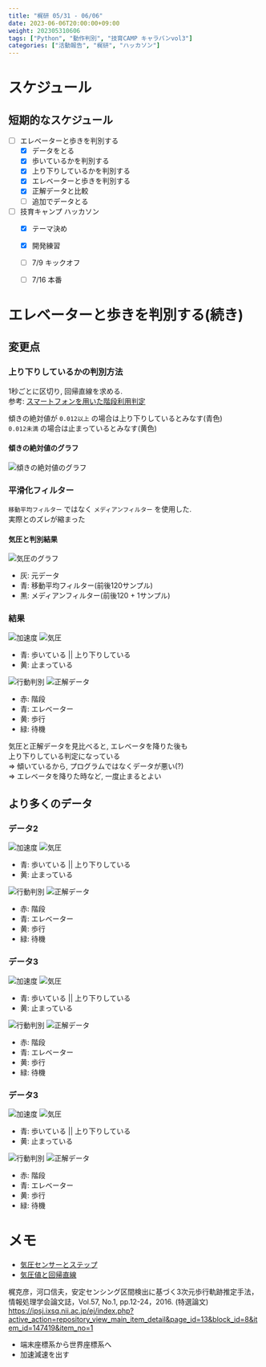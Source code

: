 ```yaml
---
title: "梶研 05/31 - 06/06"
date: 2023-06-06T20:00:00+09:00
weight: 202305310606
tags: ["Python", "動作判別", "技育CAMP キャラバンvol3"]
categories: ["活動報告", "梶研", "ハッカソン"]
---
```


# スケジュール
## 短期的なスケジュール
- [ ] エレベーターと歩きを判別する
  - [x] データをとる
  - [x] 歩いているかを判別する
  - [x] 上り下りしているかを判別する
  - [x] エレベーターと歩きを判別する
  - [x] 正解データと比較
  - [ ] 追加でデータとる
- [ ] 技育キャンプ ハッカソン
  - [x] テーマ決め
  - [x] 開発練習
  - [ ] 7/9 キックオフ
  - [ ] 7/16 本番


# エレベーターと歩きを判別する(続き)
## 変更点
### 上り下りしているかの判別方法
1秒ごとに区切り, 回帰直線を求める.  
参考: [スマートフォンを用いた階段利用判定](http://www.comm.tcu.ac.jp/cisj/15/assets/15_07.pdf)

傾きの絶対値が `0.012以上` の場合は上り下りしているとみなす(青色)  
`0.012未満` の場合は止まっているとみなす(黄色)  

#### 傾きの絶対値のグラフ
![傾きの絶対値のグラフ](images/output_3.png)

### 平滑化フィルター
`移動平均フィルター` ではなく `メディアンフィルター` を使用した.  
実際とのズレが縮まった


#### 気圧と判別結果
![気圧のグラフ](images/output_2.png)

- 灰: 元データ
- 青: 移動平均フィルター(前後120サンプル)
- 黒: メディアンフィルター(前後120 + 1サンプル)

### 結果
![加速度](images/output_4-1.png)
![気圧](images/output_4-2.png)

- 青: 歩いている || 上り下りしている
- 黄: 止まっている

![行動判別](images/output_4-3.png)
![正解データ](images/output_4-4.png)

- 赤: 階段
- 青: エレベーター
- 黄: 歩行
- 緑: 待機

気圧と正解データを見比べると, エレベータを降りた後も  
上り下りしている判定になっている  
=> 傾いているから, プログラムではなくデータが悪い(?)  
=> エレベータを降りた時など, 一度止まるとよい


## より多くのデータ
### データ2
![加速度](images/output_5-1.png)
![気圧](images/output_5-2.png)

- 青: 歩いている || 上り下りしている
- 黄: 止まっている

![行動判別](images/output_5-3.png)
![正解データ](images/output_5-4.png)

- 赤: 階段
- 青: エレベーター
- 黄: 歩行
- 緑: 待機


### データ3
![加速度](images/output_6-1.png)
![気圧](images/output_6-2.png)

- 青: 歩いている || 上り下りしている
- 黄: 止まっている

![行動判別](images/output_6-3.png)
![正解データ](images/output_6-4.png)

- 赤: 階段
- 青: エレベーター
- 黄: 歩行
- 緑: 待機


### データ3
![加速度](images/output_7-1.png)
![気圧](images/output_7-2.png)

- 青: 歩いている || 上り下りしている
- 黄: 止まっている

![行動判別](images/output_7-3.png)
![正解データ](images/output_7-4.png)

- 赤: 階段
- 青: エレベーター
- 黄: 歩行
- 緑: 待機


# メモ
- [気圧センサーとステップ](https://ipsj.ixsq.nii.ac.jp/ej/?action=repository_uri&item_id=191988&file_id=1&file_no=1)
- [気圧値と回帰直線](http://www.comm.tcu.ac.jp/cisj/15/assets/15_07.pdf)

梶克彦，河口信夫，安定センシング区間検出に基づく3次元歩行軌跡推定手法， 情報処理学会論文誌，Vol.57, No.1, pp.12-24，2016. (特選論文)
https://ipsj.ixsq.nii.ac.jp/ej/index.php?active_action=repository_view_main_item_detail&page_id=13&block_id=8&item_id=147419&item_no=1

- 端末座標系から世界座標系へ
- 加速減速を出す
